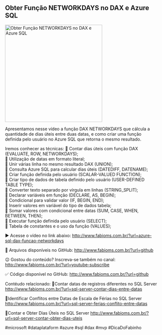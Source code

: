 ## Obter Função NETWORKDAYS no DAX e Azure SQL

<img src="https://fabioms.com.br//uploads/youtube/ZfN00oHh08s.png" alt="Obter Função NETWORKDAYS no DAX e Azure SQL" title="Azure SQL" width="320"/>

Apresentamos nesse vídeo a função DAX NETWORKDAYS que cálcula a quantidade de dias úteis entre duas datas, e como criar uma função definida pelo usuário no Azure SQL que retorna o mesmo resultado.

Iremos conhecer as técnicas:
🔹 Contar dias úteis com função DAX (EVALUATE, ROW, NETWORKDAYS);  
🔹 Utilização de datas em formato literal;  
🔹 Unir várias linha no mesmo resultado DAX (UNION);  
🔹 Consulta Azure SQL para calcular dias úteis (DATEDIFF, DATENAME);  
🔹 Criar função definida pelo usuário (SCALAR-VALUED FUNCTION);  
🔹 Criar tipo de dados de tabela definido pelo usuário (USER-DEFINED TABLE TYPE);   
🔹 Converter texto separado por vírgula em linhas (STRING_SPLIT);  
🔹 Declarar variáveis em função (DECLARE, AS, BEGIN);  
🔹 Condicional para validar valor (IF, BEGIN, END);  
🔹 Inserir valores em variável do tipo de dados tabela;  
🔹 Somar valores com condicional entre datas (SUM, CASE, WHEN, BETWEEN, THEN);  
🔹 Executar função definida pelo usuário (SELECT);  
🔹 Tabela de constantes e o uso da função (VALUES);  

▶️ Acesse o vídeo no link abaixo:
http://www.fabioms.com.br/?url=azure-sql-dax-funcao-networkdays

📁 Arquivos disponíveis no GitHub:
http://www.fabioms.com.br/?url=github

😉 Gostou do conteúdo? Inscreva-se também no canal:
http://www.fabioms.com.br/?url=youtube-subscribe 

✅ Código disponível no GitHub:
http://www.fabioms.com.br/?url=github

Contéudo relacionado:
🔗Contar datas de registros diferentes no SQL Server
http://www.fabioms.com.br/?url=sql-server-contar-dias-entre-datas

🔗Identificar Conflitos entre Datas de Escala de Férias no SQL Server
http://www.fabioms.com.br/?url=sql-server-ferias-conflito-entre-datas

🔗Contar e Obter Dias Úteis no SQL Server 
http://www.fabioms.com.br/?url=sql-server-contar-obter-dias-uteis

#microsoft #dataplataform #azure #sql #dax #mvp #DicaDoFabinho